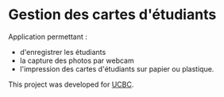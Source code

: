 # Gestion des cartes d'étudiants

Application permettant :
- d'enregistrer les étudiants
- la capture des photos par webcam
- l'impression des cartes d'étudiants sur papier ou plastique.

This project was developed for [UCBC](https://ucbc.org).

